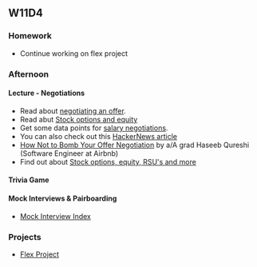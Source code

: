 ## W11D4
### Homework
* Continue working on flex project

### Afternoon

#### Lecture - Negotiations

* Read about [negotiating an offer](https://github.com/appacademy/sf-job-search-curriculum/blob/master/soft-skills/negotiating/email-negotiations.md).
* Read abut [Stock options and equity](https://github.com/appacademy/sf-job-search-curriculum/blob/master/soft-skills/negotiating/equity.md)
* Get some data points for [salary negotiations](https://github.com/appacademy/sf-job-search-curriculum/blob/master/soft-skills/negotiating/salary-data.md).
* You can also check out this [HackerNews article][hn-negotiation-article]
* [How Not to Bomb Your Offer Negotiation](http://haseebq.com/how-not-to-bomb-your-offer-negotiation/) by a/A grad Haseeb Qureshi (Software Engineer at Airbnb)
* Find out about [Stock options, equity, RSU's and more](https://www.investopedia.com/articles/personal-finance/041515/equity-vs-salary-what-you-need-know.asp)

[hackreactor-article]: http://venturebeat.com/2013/08/28/the-developers-guide-to-interviewing/
[offer-negotiation]: soft-skills/negotiating/email-negotiations.md
[salary-data]: soft-skills/negotiating/salary-data.md
[hn-negotiation-article]: https://news.ycombinator.com/item?id=3289750


#### Trivia Game

#### Mock Interviews & Pairboarding
* [Mock Interview Index][pair-boarding-index]


### Projects
* [Flex Project][flex-project]

<!-- LINKS -->
<!-- Job Search Projects -->
[flex-project]: ../projects/flex-project/flex-project.md

<!-- Internal Resources -->
[pair-boarding-index]: https://github.com/appacademy/sf-job-search-curriculum/blob/master/technical-skills/whiteboarding/index.md#d3
